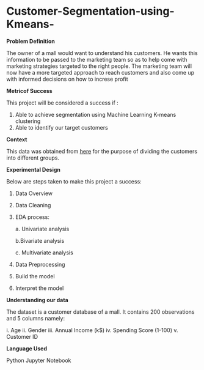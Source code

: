 # Customer-Segmentation-using-Kmeans-
**Problem Definition**

The owner of a mall would want to understand his customers. He wants this information to be passed to the marketing team so as to help come with marketing strategies targeted to the right people. The marketing team will now have a more targeted  approach to reach customers and also come up with informed decisions on how to increse profit

**Metricof  Success**

This project will be considered a success if :

1. Able to achieve segmentation using Machine Learning K-means clustering
2. Able to identify our target customers

**Context**

This data was obtained from [here](https://www.kaggle.com/datasets/vjchoudhary7/customer-segmentation-tutorial-in-python?resource=download) for the purpose of dividing the customers into different groups.

**Experimental Design**

Below are steps taken to make this project a success:

1. Data Overview

2. Data Cleaning

3. EDA process:

      a. Univariate analysis

      b.Bivariate analysis

      c. Multivariate analysis

4. Data Preprocessing

5. Build the model

6. Interpret the model

**Understanding our data**

The dataset is a customer database of a mall. It contains 200 observations and 5 columns namely:

i. Age
ii. Gender
iii. Annual Income (k$)
iv. Spending Score (1-100)
v. Customer ID

**Language Used**

Python Jupyter Notebook
